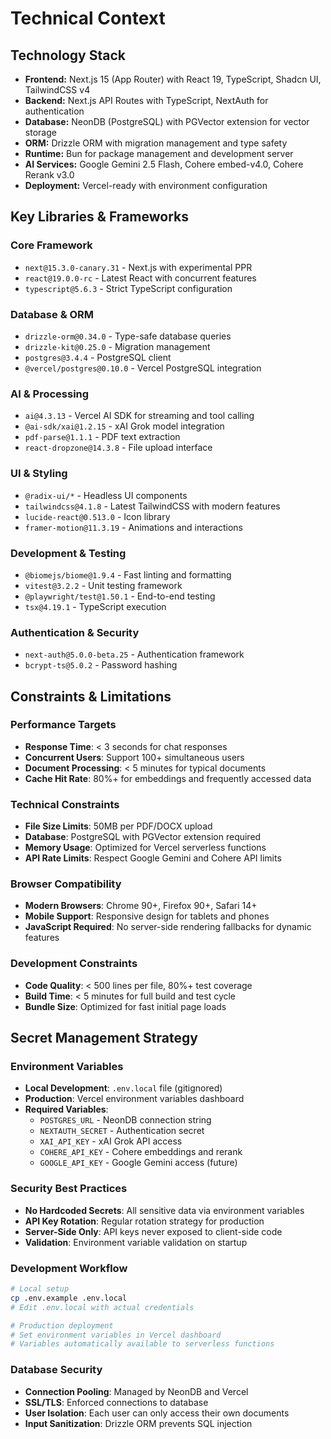 # Technical Context

## Technology Stack

- **Frontend:** Next.js 15 (App Router) with React 19, TypeScript, Shadcn UI, TailwindCSS v4
- **Backend:** Next.js API Routes with TypeScript, NextAuth for authentication
- **Database:** NeonDB (PostgreSQL) with PGVector extension for vector storage
- **ORM:** Drizzle ORM with migration management and type safety
- **Runtime:** Bun for package management and development server
- **AI Services:** Google Gemini 2.5 Flash, Cohere embed-v4.0, Cohere Rerank v3.0
- **Deployment:** Vercel-ready with environment configuration

## Key Libraries & Frameworks

### Core Framework
- `next@15.3.0-canary.31` - Next.js with experimental PPR
- `react@19.0.0-rc` - Latest React with concurrent features
- `typescript@5.6.3` - Strict TypeScript configuration

### Database & ORM
- `drizzle-orm@0.34.0` - Type-safe database queries
- `drizzle-kit@0.25.0` - Migration management
- `postgres@3.4.4` - PostgreSQL client
- `@vercel/postgres@0.10.0` - Vercel PostgreSQL integration

### AI & Processing
- `ai@4.3.13` - Vercel AI SDK for streaming and tool calling
- `@ai-sdk/xai@1.2.15` - xAI Grok model integration
- `pdf-parse@1.1.1` - PDF text extraction
- `react-dropzone@14.3.8` - File upload interface

### UI & Styling
- `@radix-ui/*` - Headless UI components
- `tailwindcss@4.1.8` - Latest TailwindCSS with modern features
- `lucide-react@0.513.0` - Icon library
- `framer-motion@11.3.19` - Animations and interactions

### Development & Testing
- `@biomejs/biome@1.9.4` - Fast linting and formatting
- `vitest@3.2.2` - Unit testing framework
- `@playwright/test@1.50.1` - End-to-end testing
- `tsx@4.19.1` - TypeScript execution

### Authentication & Security
- `next-auth@5.0.0-beta.25` - Authentication framework
- `bcrypt-ts@5.0.2` - Password hashing

## Constraints & Limitations

### Performance Targets
- **Response Time**: < 3 seconds for chat responses
- **Concurrent Users**: Support 100+ simultaneous users
- **Document Processing**: < 5 minutes for typical documents
- **Cache Hit Rate**: 80%+ for embeddings and frequently accessed data

### Technical Constraints
- **File Size Limits**: 50MB per PDF/DOCX upload
- **Database**: PostgreSQL with PGVector extension required
- **Memory Usage**: Optimized for Vercel serverless functions
- **API Rate Limits**: Respect Google Gemini and Cohere API limits

### Browser Compatibility
- **Modern Browsers**: Chrome 90+, Firefox 90+, Safari 14+
- **Mobile Support**: Responsive design for tablets and phones
- **JavaScript Required**: No server-side rendering fallbacks for dynamic features

### Development Constraints
- **Code Quality**: < 500 lines per file, 80%+ test coverage
- **Build Time**: < 5 minutes for full build and test cycle
- **Bundle Size**: Optimized for fast initial page loads

## Secret Management Strategy

### Environment Variables
- **Local Development**: `.env.local` file (gitignored)
- **Production**: Vercel environment variables dashboard
- **Required Variables**:
  - `POSTGRES_URL` - NeonDB connection string
  - `NEXTAUTH_SECRET` - Authentication secret
  - `XAI_API_KEY` - xAI Grok API access
  - `COHERE_API_KEY` - Cohere embeddings and rerank
  - `GOOGLE_API_KEY` - Google Gemini access (future)

### Security Best Practices
- **No Hardcoded Secrets**: All sensitive data via environment variables
- **API Key Rotation**: Regular rotation strategy for production
- **Server-Side Only**: API keys never exposed to client-side code
- **Validation**: Environment variable validation on startup

### Development Workflow
```bash
# Local setup
cp .env.example .env.local
# Edit .env.local with actual credentials

# Production deployment
# Set environment variables in Vercel dashboard
# Variables automatically available to serverless functions
```

### Database Security
- **Connection Pooling**: Managed by NeonDB and Vercel
- **SSL/TLS**: Enforced connections to database
- **User Isolation**: Each user can only access their own documents
- **Input Sanitization**: Drizzle ORM prevents SQL injection
